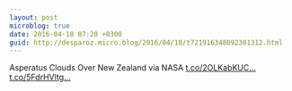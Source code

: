 ```yaml
---
layout: post
microblog: true
date: 2016-04-18 07:20 +0300
guid: http://desparoz.micro.blog/2016/04/18/t721916348092301312.html
---
```

Asperatus Clouds Over New Zealand  via NASA [t.co/2OLKabKUC...](https://t.co/2OLKabKUCy) [t.co/5FdrHVltg...](https://t.co/5FdrHVltgX)

